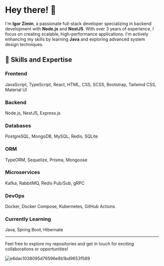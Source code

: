 # Hey there! 👋

I'm **Igor Zimin**, a passionate full-stack developer specializing in backend development with **Node.js** and **NestJS**. With over 3 years of experience, I focus on creating scalable, high-performance applications. I'm actively enhancing my skills by learning **Java** and exploring advanced system design techniques.

## 🚀 Skills and Expertise

### Frontend
JavaScript, TypeScript, React, HTML, CSS, SCSS, Bootstrap, Tailwind CSS, Material UI

### Backend
Node.js, NestJS, Express.js

### Databases
PostgreSQL, MongoDB, MySQL, Redis, SQLite

### ORM
TypeORM, Sequelize, Prisma, Mongoose

### Microservices
Kafka, RabbitMQ, Redis Pub/Sub, gRPC

### DevOps
Docker, Docker Compose, Kubernetes, GitHub Actions

### Currently Learning
Java, Spring Boot, Hibernate

---

Feel free to explore my repositories and get in touch for exciting collaborations or opportunities!


![e6dac1038095d76596e8b1bd9653f569](https://github.com/user-attachments/assets/fa94188b-29fc-4b74-863a-9c60e1cf726e)

